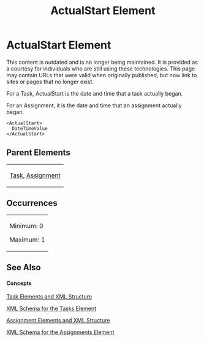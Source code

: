 ﻿---
title: ActualStart Element
TOCTitle: ActualStart Element
ms:assetid: e4beed61-463b-4c19-99ff-7c585ce45d15
ms:mtpsurl: https://msdn.microsoft.com/en-us/library/Bb968713(v=office.12)
ms:contentKeyID: 13188403
ms.date: 05/05/2014
mtps_version: v=office.12
f1_keywords:
- ActualStart element
---

# ActualStart Element

This content is outdated and is no longer being maintained. It is provided as a courtesy for individuals who are still using these technologies. This page may contain URLs that were valid when originally published, but now link to sites or pages that no longer exist.

For a Task, ActualStart is the date and time that a task actually began.

For an Assignment, it is the date and time that an assignment actually began.

    <ActualStart>
      DateTimeValue
    </ActualStart>

## Parent Elements

<table>
<colgroup>
<col style="width: 100%" />
</colgroup>
<tbody>
<tr class="odd">
<td><p><a href="bb968487(v=office.12).md">Task</a>, <a href="bb968611(v=office.12).md">Assignment</a></p></td>
</tr>
</tbody>
</table>

## Occurrences

<table>
<colgroup>
<col style="width: 100%" />
</colgroup>
<tbody>
<tr class="odd">
<td><p>Minimum: 0</p>
<p>Maximum: 1</p></td>
</tr>
</tbody>
</table>

## See Also

#### Concepts

[Task Elements and XML Structure](bb968475\(v=office.12\).md)

[XML Schema for the Tasks Element](bb968415\(v=office.12\).md)

[Assignment Elements and XML Structure](bb968738\(v=office.12\).md)

[XML Schema for the Assignments Element](bb968414\(v=office.12\).md)

